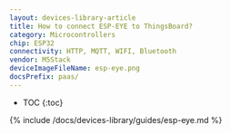 ```yaml
---
layout: devices-library-article
title: How to connect ESP-EYE to ThingsBoard?
category: Microcontrollers
chip: ESP32
connectivity: HTTP, MQTT, WIFI, Bluetooth
vendor: M5Stack
deviceImageFileName: esp-eye.png
docsPrefix: paas/
---
```


* TOC
{:toc}

{% include /docs/devices-library/guides/esp-eye.md %}
